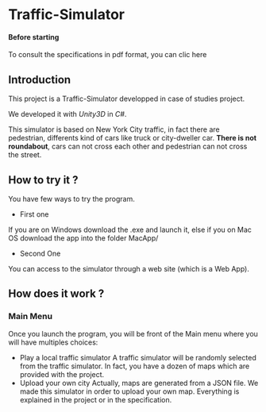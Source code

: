 # Traffic-Simulator

#### Before starting 

To consult the specifications in pdf format, you can clic here

## Introduction

This project is a Traffic-Simulator developped in case of studies project.

We developed it with *Unity3D* in *C#*.

This simulator is based on New York City traffic, in fact there are pedestrian, differents kind of cars like truck or city-dweller car. **There is not roundabout**, cars can not cross each other and pedestrian can not cross the street.

## How to try it ?

You have few ways to try the program.
- First one

If you are on Windows download the .exe and launch it, else if you on Mac OS download the app into the folder MacApp/

- Second One

You can access to the simulator through a web site (which is a Web App).

## How does it work ?

### Main Menu
Once you launch the program, you will be front of the Main menu where you will have multiples choices:
- Play a local traffic simulator
A traffic simulator will be randomly selected from the traffic simulator. In fact, you have a dozen of maps which are provided with the project.
- Upload your own city
Actually, maps are generated from a JSON file. We made this simulator in order to upload your own map. Everything is explained in the project or in the specification.
